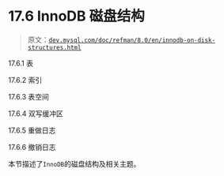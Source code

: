 # 17.6 InnoDB 磁盘结构

> 原文：[`dev.mysql.com/doc/refman/8.0/en/innodb-on-disk-structures.html`](https://dev.mysql.com/doc/refman/8.0/en/innodb-on-disk-structures.html)

17.6.1 表

17.6.2 索引

17.6.3 表空间

17.6.4 双写缓冲区

17.6.5 重做日志

17.6.6 撤销日志

本节描述了`InnoDB`的磁盘结构及相关主题。
